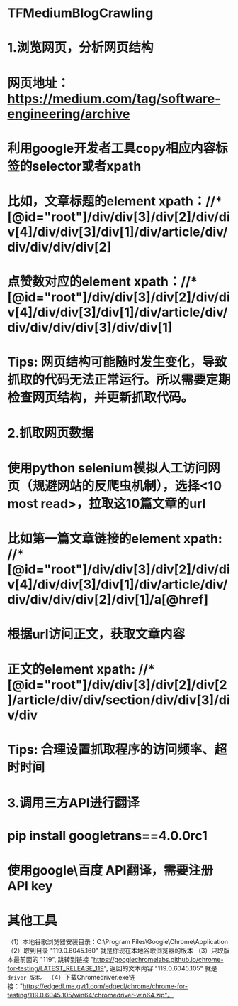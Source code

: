 # TFMediumBlogCrawling
# 1.浏览网页，分析网页结构
# 网页地址：https://medium.com/tag/software-engineering/archive
# 利用google开发者工具copy相应内容标签的selector或者xpath
# 比如，文章标题的element xpath：//*[@id="root"]/div/div[3]/div[2]/div/div[4]/div/div[3]/div[1]/div/article/div/div/div/div/div[2]
# 点赞数对应的element xpath：//*[@id="root"]/div/div[3]/div[2]/div/div[4]/div/div[3]/div[1]/div/article/div/div/div/div/div[3]/div/div[1]
# 
# Tips: 网页结构可能随时发生变化，导致抓取的代码无法正常运行。所以需要定期检查网页结构，并更新抓取代码。
# 
# 2.抓取网页数据
# 使用python selenium模拟人工访问网页（规避网站的反爬虫机制），选择<10 most read>，拉取这10篇文章的url
# 比如第一篇文章链接的element xpath: //*[@id="root"]/div/div[3]/div[2]/div/div[4]/div/div[3]/div[1]/div/article/div/div/div/div/div[2]/div[1]/a[@href]
# 
# 根据url访问正文，获取文章内容
# 正文的element xpath:  //*[@id="root"]/div/div[3]/div[2]/div[2]/article/div/div/section/div/div[3]/div/div
# 
# Tips: 合理设置抓取程序的访问频率、超时时间
# 
# 3.调用三方API进行翻译
# pip install googletrans==4.0.0rc1
# 使用google\百度 API翻译，需要注册API key


# 其他工具
（1）本地谷歌浏览器安装目录：C:\Program Files\Google\Chrome\Application
（2）取到目录 "119.0.6045.160" 就是你现在本地谷歌浏览器的版本
（3）只取版本最前面的 "119", 跳转到链接 "https://googlechromelabs.github.io/chrome-for-testing/LATEST_RELEASE_119", 返回的文本内容 "119.0.6045.105" 就是 `driver 版本`。
（4）下载Chromedriver.exe链接："https://edgedl.me.gvt1.com/edgedl/chrome/chrome-for-testing/119.0.6045.105/win64/chromedriver-win64.zip"。
